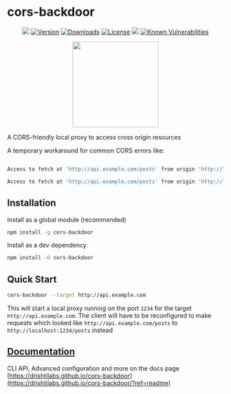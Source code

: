 # cors-backdoor
<p align="center">
  <a href="https://drishtilabs.github.io/cors-backdoor"><img src="https://img.shields.io/badge/docs-website-blue.svg"></a>
  <a href="https://www.npmjs.com/package/cors-backdoor"><img src="https://img.shields.io/npm/v/cors-backdoor.svg" alt="Version"></a>
  <a href="https://npmcharts.com/compare/cors-backdoor?minimal=true"><img src="https://img.shields.io/npm/dm/cors-backdoor.svg" alt="Downloads"></a>
  <a href="https://www.npmjs.com/package/cors-backdoor"><img src="https://img.shields.io/npm/l/cors-backdoor.svg" alt="License"></a>
  <a href="https://github.com/drishtilabs/cors-backdoor/issues"><img src="https://img.shields.io/github/issues/drishtilabs/cors-backdoor.svg"></a>
  <a href="https://snyk.io/test/github/drishtilabs/cors-backdoor"><img src="https://snyk.io/test/github/drishtilabs/cors-backdoor/badge.svg" alt="Known Vulnerabilities" data-canonical-src="https://snyk.io/test/github/drishtilabs/cors-backdoor" style="max-width:100%;"></a>
</p>

<p align="center">
    <img width=200 height=200 src="https://drishtilabs.github.io/cors-backdoor/assets/img/logo.png" />

A CORS-friendly local proxy to access cross origin resources

A temporary workaround for common CORS errors like:

```sh

Access to fetch at 'http://api.example.com/posts' from origin 'http://localhost:8082' has been blocked by CORS policy: Response to preflight request doesn't pass access control check: No 'Access-Control-Allow-Origin' header is present on the requested resource. If an opaque response serves your needs, set the request's mode to 'no-cors' to fetch the resource with CORS disabled.

Access to fetch at 'http://api.example.com/posts' from origin 'http://localhost:8082' has been blocked by CORS policy: Request header field content-type is not allowed by Access-Control-Allow-Headers in preflight response.
```

</p>

## Installation

Install as a global module (recommended)
```sh
npm install -g cors-backdoor
```
Install as a dev dependency

```sh
npm install -D cors-backdoor
```

## Quick Start


```sh
cors-backdoor --target http://api.example.com
```

This will start a local proxy running on the port `1234` for the target `http://api.example.com`. The client will have to 
be reconfigured to make requests which looked like `http://api.example.com/posts` to `http://localhost:1234/posts` 
instead


## [Documentation](https://drishtilabs.github.io/cors-backdoor/?ref=readme)
CLI API, Advanced configuration and more on  the docs page [https://drishtilabs.github.io/cors-backdoor](https://drishtilabs.github.io/cors-backdoor/?ref=readme)

